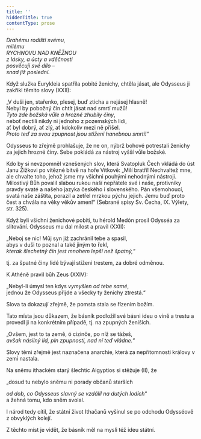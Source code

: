 ```yaml
---
title: ''
hiddenTitle: true
contentType: prose
---
```


<section>

_Drahému rodišti svému,  
milému  
RYCHNOVU NAD KNĚŽNOU  
z lásky, a úcty a vděčnosti  
posvěcuji své dílo –  
snad již poslední._

</section>

[^1]: Laichterova sbírka krásného písemnictví XI. _Povídky_ Bjørnstjerna Bjørnsona. Řada II. Str. 171.

[^2]: A. Roemer v _Homerische Aufsatze_ 1913 dovozuje, že Odysseia má ráz demokratický a dělnický a že byla určena drobnému lidu, nikoli šlechtě.

[^3]: Dojem tento mění se v jistotu, jestliže uvážíme některá místa v Odysseii:

Když služka Eurykleia spatřila pobité ženichy, chtěla jásat, ale Odysseus ji zakřikl těmito slovy (XXII):

„V duši jen, stařenko, plesej, buď zticha a nejásej hlasně!  
Nebyl by pobožný čin chtít jásat nad smrtí mužů!  
_Tyto zde božská vůle a hrozné zhubily činy_,  
neboť nectili nikdy ni jednoho z pozemských lidí,  
ať byl dobrý, ať zlý, ať kdokoliv mezi ně přišel.  
_Proto teď za svou zpupnost jsou stiženi hanebnou smrtí!_“

Odysseus to zřejmě prohlašuje, že ne on, nýbrž bohové potrestali ženichy za jejich hrozné činy. Sebe pokládá za nástroj vyšší vůle božské.

Kdo by si nevzpomněl vznešených slov, která Svatopluk Čech vkládá do úst Janu Žižkovi po vítězné bitvě na hoře Vítkově: „Milí bratří! Nechvaltež mne, ale chvalte toho, jehož jsme my všichni pouhými nehodnými nástroji. Milostivý Bůh povalil slabou rukou naší nepřátele své i naše, protivníky pravdy svaté a našeho jazyka českého i slovenského. Pán všemohoucí, svatá naše záštita, porazil a zetřel mrzkou pýchu jejich. Jemu buď proto čest a chvála na věky věkův amen!“ (Sebrané spisy Sv. Čecha, IX. Výlety, str. 325).

Když byli všichni ženichové pobiti, tu hérold Medón prosil Odysséa za slitování. Odysseus mu dal milost a pravil (XXII):

„Neboj se nic! Můj syn již zachránil tebe a spasil,  
abys v duši to poznal a také jiným to řekl,  
_kterak šlechetný čin jest mnohem lepší než špatný,_“

tj. za špatné činy lidé bývají stiženi trestem, za dobré odměnou.

K Athéně pravil bůh Zeus (XXIV):

„Nebyl-li úmysl ten kdys _vymyšlen od tebe samé_,  
jednou že Odysseus přijde a všecky ty ženichy ztrestá.“

Slova ta dokazují zřejmě, že pomsta stala se řízením božím.

Tato místa jsou důkazem, že básník podložil své básni ideu o vině a trestu a provedl ji na konkrétním případě, tj. na zpupných ženiších.

[^4]: Vizme, co praví starý král Láertés cizinci (Odysséovi), když se ho tázal, zdali tato země jest Ithaké (XXIV):

„Ovšem, jest to ta země, ó cizinče, po níž se tážeš,  
_avšak násilný lid, pln zpupnosti, nad ní teď vládne._“

Slovy těmi zřejmě jest naznačena anarchie, která za nepřítomnosti královy v zemi nastala.

Na sněmu ithackém starý šlechtic Aigyptios si stěžuje (II), že

„dosud tu nebylo sněmu ni porady občanů starších

_od dob, co Odysseus slavný se vzdálil na dutých lodích_“  
a žehná tomu, kdo sněm svolal.

I národ tedy cítil, že státní život Ithačanů vyšinul se po odchodu Odysséově z obvyklých kolejí.

Z těchto míst je vidět, že básník měl na mysli též ideu státní.

[^5]: Píšeme obšírněji o Télemachii nejen proto, že bývá vyhlašována za část později přidanou od cizího básníka, nýbrž i proto, že pochopením této části lze pochopit celek.

[^6]: Zpěv II, III a IV.

[^7]: Zpěv VII, VIII a IX.

[^8]: Zpěv IX, X, XI a XII.

[^9]: Zpěv X, XI.

[^10]: Zpěv XI.

[^11]: Zpěv XI, XII.

[^12]: Zpěv XV, XVI.

[^13]: Zpěv XVII–XXIII.
